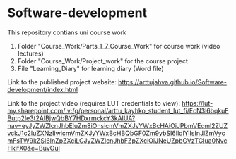 # Software-development

This repository contians uni course work

1. Folder "Course_Work/Parts_1_7_Course_Work" for course work (video lectures)
2. Folder "Course_Work/Project_work" for the course project
3. File "Learning_Diary" for learning diary (Word file)

Link to the published project website:
https://arttujahva.github.io/Software-development/index.html

Link to the project video (requires LUT credentials to view):
https://lut-my.sharepoint.com/:v:/g/personal/arttu_kayhko_student_lut_fi/EcN3l6bqkuFButp2le3t2AIBjwQbBY7HDxrmckcY3kAIUA?nav=eyJyZWZlcnJhbEluZm8iOnsicmVmZXJyYWxBcHAiOiJPbmVEcml2ZUZvckJ1c2luZXNzIiwicmVmZXJyYWxBcHBQbGF0Zm9ybSI6IldlYiIsInJlZmVycmFsTW9kZSI6InZpZXciLCJyZWZlcnJhbFZpZXciOiJNeUZpbGVzTGlua0NvcHkifX0&e=BuvOuI

